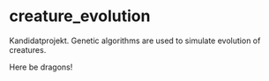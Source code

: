 creature_evolution
==================

Kandidatprojekt. Genetic algorithms are used to simulate evolution of creatures.


Here be dragons!

